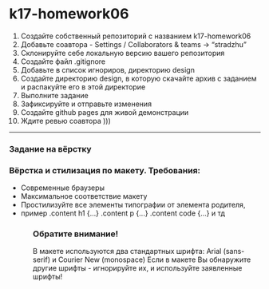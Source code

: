 # k17-homework06
<ol>
<li>Создайте собственный репозиторий с названием k17-homework06</li>
<li>Добавьте соaвтора - Settings / Collaborators & teams -> “stradzhu”</li>
<li>Склонируйте себе локальную версию вашего репозитория</li>
<li>Создайте файл .gitignore</li>
<li>Добавьте в список игнориров, директорию design</li>
<li>Создайте директорию design, в которую скачайте архив с заданием и распакуйте его в этой директорие</li>
<li>Выполните задание</li>
<li>Зафиксируйте и отправьте изменения</li>
<li>Создайте github pages для живой демонстрации</li>
<li>Ждите ревью соавтора )))</li>
</ol>
<hr>
<h3>Задание на вёрстку</h3>
<h3>Вёрстка и стилизация по макету. Требования:</h3>
<ul>
<li>Современные браузеры</li>
<li>Максимальное соответствие макету</li>
<li>Простилизуйте все элементы типографии от элемента родителя, </li>
<li>пример .content h1 {...} .content p {...} .content code {...} и тд</li>
<ul>
<h3>Обратите внимание!</h3>
<p>
В макете используются два стандартных шрифта: 
Arial (sans-serif) и Courier New (monospace) 
Если в макете Вы обнаружите другие шрифты - игнорируйте их, и используйте заявленные шрифты!
</p>
